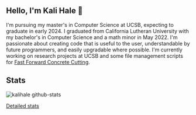 ## Hello, I'm Kali Hale 👋

I'm pursuing my master's in Computer Science at UCSB, expecting to graduate in early 2024. I graduated from California Lutheran University with my bachelor's in Computer Science and a math minor in May 2022. I'm passionate about creating code that is useful to the user, understandable by future programmers, and easily upgradable where possible. I'm currently working on research projects at UCSB and some file management scripts for [Fast Forward Concrete Cutting](https://github.com/FastForwardConcreteCutting).

## Stats

![kalihale github-stats](https://stats.dooboo.io/api/github-stats?login=kalihale)

[Detailed stats](https://stats.dooboo.io/en/stats/kalihale)
